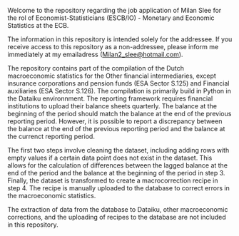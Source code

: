 Welcome to the repository regarding the job application of Milan Slee for the rol of Economist-Statisticians (ESCB/IO) - Monetary and Economic Statistics at the ECB.

The information in this repository is intended solely for the addressee. If you receive access to this repository as a non-addressee, please inform me immediately at my emailadress (Milan2_slee@hotmail.com).

The repository contains part of the compilation of the Dutch macroeconomic statistics for the Other financial intermediaries, except insurance corporations and pension funds (ESA Sector S.125) and Financial auxiliaries (ESA Sector S.126). The compilation is primarily build in Python in the Dataiku environnment. The reporting framework requires financial institutions to upload their balance sheets quarterly. The balance at the beginning of the period should match the balance at the end of the previous reporting period. However, it is possible to report a discrepancy between the balance at the end of the previous reporting period and the balance at the currenct reporting period.

The first two steps involve cleaning the dataset, including adding rows with empty values if a certain data point does not exist in the dataset. This allows for the calculation of differences between the lagged balance at the end of the period and the balance at the beginning of the period in step 3. Finally, the dataset is transformed to create a macrocorrection recipe in step 4. The recipe is manually uploaded to the database to correct errors in the macroeconomic statistics.

The extraction of data from the database to Dataiku, other macroeconomic corrections, and the uploading of recipes to the database are not included in this repository.
